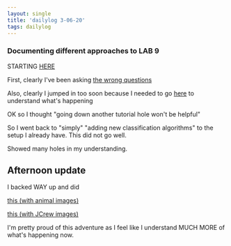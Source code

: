 ```yaml
---
layout: single
title: 'dailylog 3-06-20'
tags: dailylog 
---
```


### Documenting different approaches to LAB 9

STARTING [HERE](https://danielcaraway.github.io/assets/ist718lab9/IST718_LAB9_i2.html)

First, clearly I've been asking [the wrong questions](https://www.pyimagesearch.com/2018/10/08/keras-vs-tensorflow-which-one-is-better-and-which-one-should-i-learn/)

Also, clearly I jumped in too soon because I needed to go [here](https://www.pyimagesearch.com/2018/09/10/keras-tutorial-how-to-get-started-with-keras-deep-learning-and-python/) to understand what's happening

OK so I thought "going down another tutorial hole won't be helpful"

So I went back to "simply" "adding new classification algorithms" to the setup I already have. 
This did not go well.

Showed many holes in my understanding. 

## Afternoon update

I backed WAY up and did

[this (with animal images)](https://danielcaraway.github.io/assets/ist718lab9/IST718_LAB9_pyimage_animals.html)

[this (with JCrew images)](https://danielcaraway.github.io/assets/ist718lab9/IST718_LAB9_pyimage_animals.html)

I'm pretty proud of this adventure as I feel like I understand MUCH MORE of what's happening now.